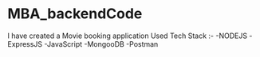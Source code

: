 # MBA_backendCode
I have created a Movie booking application 
Used Tech Stack :-
-NODEJS
-ExpressJS
-JavaScript
-MongooDB
-Postman
